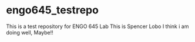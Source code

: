 # engo645_testrepo
This is a test repository for ENGO 645 Lab
This is Spencer Lobo I think i am doing well, Maybe!!